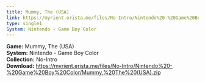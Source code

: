 ```yaml
---
title: Mummy, The (USA)
link: https://myrient.erista.me/files/No-Intro/Nintendo%20-%20Game%20Boy%20Color/Mummy,%20The%20(USA).zip
type: single1
System: Nintendo - Game Boy Color
---
```

<b>Game:</b> Mummy, The (USA)<br>
<b>System:</b> Nintendo - Game Boy Color<br>
<b>Collection:</b> No-Intro<br>
<b>Download:</b> https://myrient.erista.me/files/No-Intro/Nintendo%20-%20Game%20Boy%20Color/Mummy,%20The%20(USA).zip